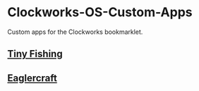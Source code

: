 # Clockworks-OS-Custom-Apps
Custom apps for the Clockworks bookmarklet.

## [Tiny Fishing](https://l413.github.io/Clockworks-OS-Custom-Apps/tinyfishingapp.js)
## [Eaglercraft](https://l413.github.io/Clockworks-OS-Custom-Apps/eaglercraftapp.js)
